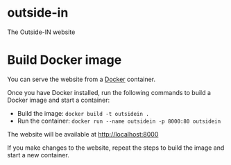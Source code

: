 outside-in
==========

The Outside-IN website


Build Docker image
==================

You can serve the website from a [Docker](https://docs.docker.com/get-docker) container.

Once you have Docker installed, run the following commands to build a Docker image and start a container:

* Build the image: `docker build -t outsidein .`
* Run the container: `docker run --name outsidein -p 8000:80 outsidein`

The website will be available at [http://localhost:8000](http://localhost:8000)

If you make changes to the website, repeat the steps to build the image and start a new container.
